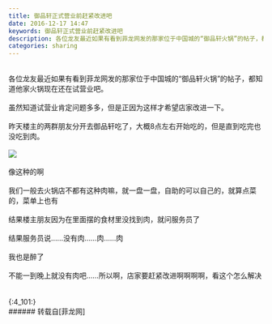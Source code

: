 ```yaml
---
title: 御品轩正式营业前赶紧改进吧
date: 2016-12-17 14:47
keywords: 御品轩正式营业前赶紧改进吧
description: 各位龙友最近如果有看到菲龙网发的那家位于中国城的“御品轩火锅”的帖子，都知道他家火锅现在还在试营业吧。虽然知道试营业肯定问题多多，但是正因为这样才希望店家改进一下。昨天楼主的两群朋友分开去御品轩吃了，大概8点左右开始吃的，但是直到吃完也没吃到肉。像这种的啊我们一般去火锅店不都有这种肉嘛，就一盘一盘，自助的可以自己的，就算点菜的，菜单上也有结果楼主朋友因为在里面摆的食材里没找到肉，就问服务员了结果服务员说……没有肉……肉……肉我也是醉了不能一到晚上就没有肉吧……所以啊，店家要赶紧改进啊啊啊啊，看这个怎么解决{:4_101:}
categories: sharing
---
```

<td class="t_f" id="postmessage_444414">

<br/>
各位龙友最近如果有看到菲龙网发的那家位于中国城的“御品轩火锅”的帖子，都知道他家火锅现在还在试营业吧。<br/>
<br/>
虽然知道试营业肯定问题多多，但是正因为这样才希望店家改进一下。<br/>
<br/>
昨天楼主的两群朋友分开去御品轩吃了，大概8点左右开始吃的，但是直到吃完也没吃到肉。<br/>
<br/>

<img aid="452499" data-cf-modified-b0da6c64ede5b39a5181960c-="" file="data/attachment/forum/201612/17/144223hb0kikyk7j151ib0.jpg.thumb.jpg" id="aimg_452499" inpost="1" onclick="" onmouseover="" src="http://www.flw.ph/data/attachment/forum/201612/17/144223hb0kikyk7j151ib0.jpg" style="cursor:pointer" zoomfile="data/attachment/forum/201612/17/144223hb0kikyk7j151ib0.jpg"/>


<br/>
<br/>
像这种的啊<br/>
<br/>
我们一般去火锅店不都有这种肉嘛，就一盘一盘，自助的可以自己的，就算点菜的，菜单上也有<br/>
<br/>
结果楼主朋友因为在里面摆的食材里没找到肉，就问服务员了<br/>
<br/>
结果服务员说……没有肉……肉……肉<br/>
<br/>
我也是醉了<br/>
<br/>
不能一到晚上就没有肉吧……所以啊，店家要赶紧改进啊啊啊啊，看这个怎么解决<br/>
<br/>
<br/>
<img alt="" border="0" onclick="" onmouseover="" smilieid="101" src="static/image/smiley/qiubilong/13.gif"/><img alt="" border="0" onclick="" onmouseover="" smilieid="101" src="static/image/smiley/qiubilong/13.gif"/><img alt="" border="0" onclick="" onmouseover="" smilieid="101" src="static/image/smiley/qiubilong/13.gif"/><img alt="" border="0" onclick="" onmouseover="" smilieid="101" src="static/image/smiley/qiubilong/13.gif"/><img alt="" border="0" onclick="" onmouseover="" smilieid="101" src="static/image/smiley/qiubilong/13.gif"/><img alt="" border="0" onclick="" onmouseover="" smilieid="101" src="static/image/smiley/qiubilong/13.gif"/><img alt="" border="0" onclick="" onmouseover="" smilieid="101" src="static/image/smiley/qiubilong/13.gif"/><img alt="" border="0" onclick="" onmouseover="" smilieid="101" src="static/image/smiley/qiubilong/13.gif"/><img alt="" border="0" onclick="" onmouseover="" smilieid="101" src="static/image/smiley/qiubilong/13.gif"/><img alt="" border="0" onclick="" onmouseover="" smilieid="101" src="static/image/smiley/qiubilong/13.gif"/>{:4_101:}<br/>
</td>
###### 转载自[菲龙网]